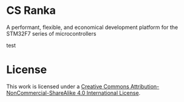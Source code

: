 # CS Ranka
A performant, flexible, and economical development platform for the STM32F7 series of microcontrollers


test
# License
This work is licensed under a [Creative Commons Attribution-NonCommercial-ShareAlike 4.0 International License][cc-by-nc-sa].

[cc-by-nc-sa]: http://creativecommons.org/licenses/by-nc-sa/4.0/
